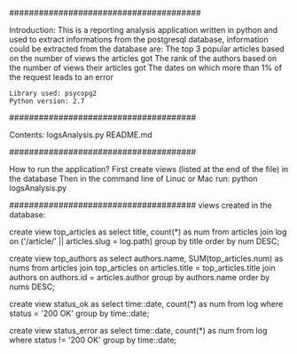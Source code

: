 #######################################

Introduction:
	This is a reporting analysis application written in python and used to extract informations from the postgresql database, 
	information could be extracted from the database are:
		The top 3 popular articles based on the number of views the articles got
		The rank of the authors based on the number of views their articles got
		The dates on which more than 1% of the request leads to an error

	Library used: psycopg2
	Python version: 2.7



######################################

Contents:
	logsAnalysis.py
	README.md


######################################

How to run the application?
	First create views (listed at the end of the file) in the database
	Then in the command line of Linuc or Mac run: python logsAnalysis.py



######################################
views created in the database:

create view top_articles as 
	select title, count(*) as num 
	from articles 
	join log on ('/article/' || articles.slug = log.path) 
	group by title 
	order by num DESC;

create view top_authors as 
	select authors.name, SUM(top_articles.num) as nums 
	from articles 
	join top_articles on articles.title = top_articles.title 
	join authors on authors.id = articles.author 
	group by authors.name 
	order by nums DESC;



create view status_ok as
	select time::date, count(*) as num 
	from log where status = '200 OK' 
	group by time::date;


create view status_error as
	select time::date, count(*) as num 
	from log where status != '200 OK' 
	group by time::date;

